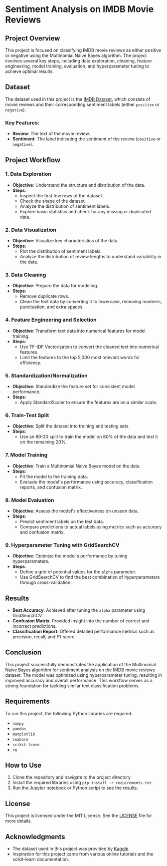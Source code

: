 # Sentiment Analysis on IMDB Movie Reviews

## Project Overview

This project is focused on classifying IMDB movie reviews as either positive or negative using the Multinomial Naive Bayes algorithm. The project involves several key steps, including data exploration, cleaning, feature engineering, model training, evaluation, and hyperparameter tuning to achieve optimal results.

## Dataset

The dataset used in this project is the [IMDB Dataset](https://www.kaggle.com/datasets/lakshmi25npathi/imdb-dataset-of-movie-reviews), which consists of movie reviews and their corresponding sentiment labels (either `positive` or `negative`).

### Key Features:
- **Review**: The text of the movie review.
- **Sentiment**: The label indicating the sentiment of the review (`positive` or `negative`).

## Project Workflow

### 1. Data Exploration
- **Objective**: Understand the structure and distribution of the data.
- **Steps**:
  - Inspect the first few rows of the dataset.
  - Check the shape of the dataset.
  - Analyze the distribution of sentiment labels.
  - Explore basic statistics and check for any missing or duplicated data.

### 2. Data Visualization
- **Objective**: Visualize key characteristics of the data.
- **Steps**:
  - Plot the distribution of sentiment labels.
  - Analyze the distribution of review lengths to understand variability in the data.

### 3. Data Cleaning
- **Objective**: Prepare the data for modeling.
- **Steps**:
  - Remove duplicate rows.
  - Clean the text data by converting it to lowercase, removing numbers, punctuation, and extra spaces.

### 4. Feature Engineering and Selection
- **Objective**: Transform text data into numerical features for model training.
- **Steps**:
  - Use TF-IDF Vectorization to convert the cleaned text into numerical features.
  - Limit the features to the top 5,000 most relevant words for efficiency.

### 5. Standardization/Normalization
- **Objective**: Standardize the feature set for consistent model performance.
- **Steps**:
  - Apply StandardScaler to ensure the features are on a similar scale.

### 6. Train-Test Split
- **Objective**: Split the dataset into training and testing sets.
- **Steps**:
  - Use an 80-20 split to train the model on 80% of the data and test it on the remaining 20%.

### 7. Model Training
- **Objective**: Train a Multinomial Naive Bayes model on the data.
- **Steps**:
  - Fit the model to the training data.
  - Evaluate the model's performance using accuracy, classification reports, and confusion matrix.

### 8. Model Evaluation
- **Objective**: Assess the model's effectiveness on unseen data.
- **Steps**:
  - Predict sentiment labels on the test data.
  - Compare predictions to actual labels using metrics such as accuracy and confusion matrix.

### 9. Hyperparameter Tuning with GridSearchCV
- **Objective**: Optimize the model's performance by tuning hyperparameters.
- **Steps**:
  - Define a grid of potential values for the `alpha` parameter.
  - Use GridSearchCV to find the best combination of hyperparameters through cross-validation.

## Results

- **Best Accuracy**: Achieved after tuning the `alpha` parameter using GridSearchCV.
- **Confusion Matrix**: Provided insight into the number of correct and incorrect predictions.
- **Classification Report**: Offered detailed performance metrics such as precision, recall, and F1-score.

## Conclusion

This project successfully demonstrates the application of the Multinomial Naive Bayes algorithm for sentiment analysis on the IMDB movie reviews dataset. The model was optimized using hyperparameter tuning, resulting in improved accuracy and overall performance. This workflow serves as a strong foundation for tackling similar text classification problems.

## Requirements

To run this project, the following Python libraries are required:

- `numpy`
- `pandas`
- `matplotlib`
- `seaborn`
- `scikit-learn`
- `re`

## How to Use

1. Clone the repository and navigate to the project directory.
2. Install the required libraries using `pip install -r requirements.txt`.
3. Run the Jupyter notebook or Python script to see the results.

## License

This project is licensed under the MIT License. See the [LICENSE](LICENSE) file for more details.

## Acknowledgments

- The dataset used in this project was provided by [Kaggle](https://www.kaggle.com/datasets/lakshmi25npathi/imdb-dataset-of-movie-reviews).
- Inspiration for this project came from various online tutorials and the scikit-learn documentation.
